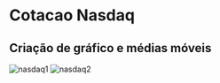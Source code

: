 # Cotacao Nasdaq
## Criação de gráfico e médias móveis 
![nasdaq1](https://user-images.githubusercontent.com/43080297/181144682-94b1ab25-f6c9-4716-ba7e-28e5e3d94b84.JPG)
![nasdaq2](https://user-images.githubusercontent.com/43080297/181144698-ba4b115e-17aa-4e10-adf7-5b22c6705e6c.JPG)
